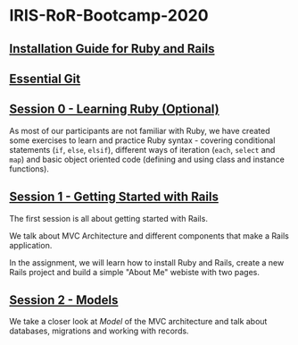 # IRIS-RoR-Bootcamp-2020

## [Installation Guide for Ruby and Rails](/installation.md)

## [Essential Git](/essential_git.md)

## [Session 0 - Learning Ruby (Optional)](/session_0/README.md)

As most of our participants are not familiar with Ruby, we have created
some exercises to learn and practice Ruby syntax - covering conditional
statements (`if`, `else`, `elsif`), different ways of iteration (`each`,
`select` and `map`) and basic object oriented code (defining and using
class and instance functions).

## [Session 1 - Getting Started with Rails](/session_1/README.md)

The first session is all about getting started with Rails.

We talk about MVC Architecture and different components that make a
Rails application.

In the assignment, we will learn how to install Ruby and Rails, create a
new Rails project and build a simple "About Me" webiste with two pages.

## [Session 2 - Models](/session_2/README.md)

We take a closer look at _Model_ of the MVC architecture and talk
about databases, migrations and working with records.
